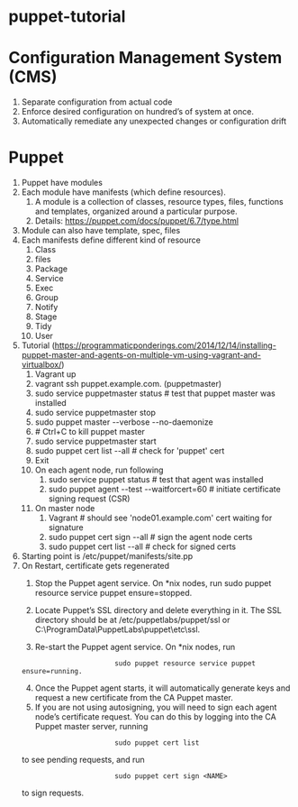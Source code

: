 # puppet-tutorial 

# Configuration Management System (CMS)
1. Separate configuration from actual code
2. Enforce desired configuration on hundred’s of system at once.
3. Automatically remediate any unexpected changes or configuration drift

# Puppet
1. Puppet have modules
2. Each module have manifests (which define resources). 
    1. A module is a collection of classes, resource types, files, functions and templates, organized around a particular purpose.
    2.  Details: https://puppet.com/docs/puppet/6.7/type.html
3. Module can also have template, spec, files
4. Each manifests define different kind of resource
    1. Class
    2. files
    3. Package
    4. Service
    5. Exec
    6. Group
    7. Notify
    8. Stage
    9. Tidy
    10. User
5. Tutorial (https://programmaticponderings.com/2014/12/14/installing-puppet-master-and-agents-on-multiple-vm-using-vagrant-and-virtualbox/)
    1. Vagrant up
    2. vagrant ssh puppet.example.com. (puppetmaster)
    3. sudo service puppetmaster status  # test that puppet master was installed
    4. sudo service puppetmaster stop
    5. sudo puppet master --verbose --no-daemonize
    6. \# Ctrl+C to kill puppet master
    7. sudo service puppetmaster start
    8. sudo puppet cert list --all # check for 'puppet' cert
    9. Exit
    10. On each agent node, run following
        1. sudo service puppet status # test that agent was installed
        2. sudo puppet agent --test --waitforcert=60 # initiate certificate signing request (CSR)
    11. On master node
        1. Vagrant \# should see 'node01.example.com' cert waiting for signature
        2. sudo puppet cert sign --all # sign the agent node certs
        3. sudo puppet cert list --all # check for signed certs
6. Starting point is /etc/puppet/manifests/site.pp
7. On Restart, certificate gets regenerated
    1. Stop the Puppet agent service. On *nix nodes, run 
                           sudo puppet resource service puppet ensure=stopped. 
    2. Locate Puppet’s SSL directory and delete everything in it.
    The SSL directory should be at /etc/puppetlabs/puppet/ssl or C:\ProgramData\PuppetLabs\puppet\etc\ssl.

    3. Re-start the Puppet agent service. On *nix nodes, run 
    ```
                           sudo puppet resource service puppet ensure=running.
    ```
    4. Once the Puppet agent starts, it will automatically generate keys and request a new certificate from the CA Puppet   master.
    5. If you are not using autosigning, you will need to sign each agent node’s certificate request. You can do this by        logging into the CA Puppet master server, running 
    ```
                           sudo puppet cert list 
    ```
    to see pending requests, and run 
    ```
                           sudo puppet cert sign <NAME> 
    ```
    to sign requests.

